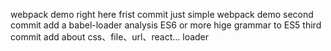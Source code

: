 webpack demo right here
frist commit just simple webpack demo
second commit add a babel-loader analysis ES6 or more hige grammar to ES5
third commit add about css、file、url、react... loader
